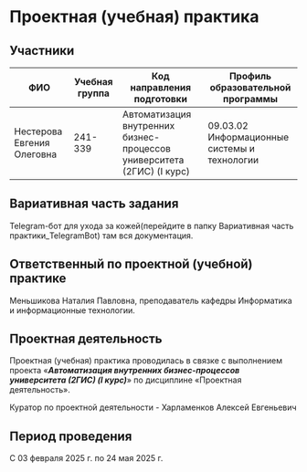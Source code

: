 # Проектная (учебная) практика

## Участники

| ФИО | Учебная группа | Код направления подготовки | Профиль образовательной программы |
|-|-|-|-|
| Нестерова Евгения Олеговна |241-339|Автоматизация внутренних бизнес-процессов университета (2ГИС) (I курс)|09.03.02 Информационные системы и технологии|

## Вариативная часть задания

Telegram-бот для ухода за кожей(перейдите в папку Вариативная часть практики_TelegramBot) там вся документация.

## Ответственный по проектной (учебной) практике

Меньшикова Наталия Павловна, преподаватель кафедры Информатика и информационные технологии.

## Проектная деятельность

Проектная (учебная) практика проводилась в связке с выполнением проекта «***Автоматизация внутренних бизнес-процессов университета (2ГИС) (I курс)***» по дисциплине «Проектная деятельность».

Куратор по проектной деятельности - Харламенков Алексей Евгеньевич

## Период проведения

С 03 февраля 2025 г. по 24 мая 2025 г.
